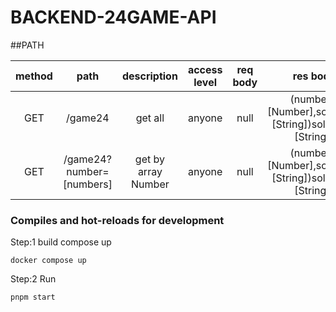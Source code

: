 # BACKEND-24GAME-API

##PATH

|        method        |           path           |     description     | access level | req body |      res body       |
| :------------------: | :----------------------: | :-----------------: | :----------: | :------: | :-----------------: |
|         GET          |         /game24          |       get all       |    anyone    |   null   | (numbers: [Number],solutions: [String])solutions: [String]) |
|         GET          | /game24?number=[numbers] | get by array Number |    anyone    |   null   | (numbers: [Number],solutions: [String])solutions: [String]) |


### Compiles and hot-reloads for development

Step:1 build compose up

```
docker compose up
```

Step:2 Run

```
pnpm start
```
